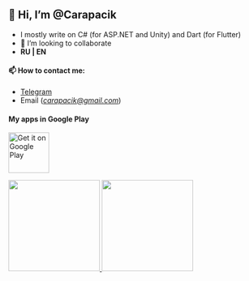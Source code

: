 ## 👋 Hi, I’m @Carapacik
- I mostly write on C# (for ASP.NET and Unity) and Dart (for Flutter)
- 👀 I’m looking to collaborate
- **RU | EN**
#### 📫  How to contact me: 
 - [Telegram](https://t.me/carapacik)
 - Email (*carapacik@gmail.com*)
#### My apps in Google Play
<a href='https://play.google.com/store/apps/developer?id=Carapacik'><img alt='Get it on Google Play' src='https://play.google.com/intl/en_us/badges/images/generic/en_badge_web_generic.png' height='80em'/></a>

<div>
  <a href="https://github.com/carapacik">
  <img height="180em" src="https://github-readme-stats.vercel.app/api?username=carapacik&count_private=true&show_icons=true" />
  <img height="180em" src="https://github-readme-stats.vercel.app/api/top-langs/?username=carapacik&layout=compact" />
</div>
